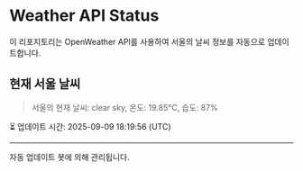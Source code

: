 
# Weather API Status

이 리포지토리는 OpenWeather API를 사용하여 서울의 날씨 정보를 자동으로 업데이트합니다.

## 현재 서울 날씨
> 서울의 현재 날씨: clear sky, 온도: 19.85°C, 습도: 87%

⏳ 업데이트 시간: 2025-09-09 18:19:56 (UTC)

---
자동 업데이트 봇에 의해 관리됩니다.
